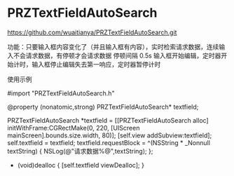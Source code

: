 # PRZTextFieldAutoSearch

https://github.com/wuaitianya/PRZTextFieldAutoSearch.git

功能：只要输入框内容变化了（并且输入框有内容），实时检索请求数据，连续输入不会请求数据，有停顿才会请求数据 停顿间隔 0.5s
输入框开始编辑，定时器开始计时，输入框停止编辑失去第一响应，定时器暂停计时

使用示例

#import "PRZTextFieldAutoSearch.h"

@property (nonatomic,strong) PRZTextFieldAutoSearch* textfield;


PRZTextFieldAutoSearch *textfield = [[PRZTextFieldAutoSearch alloc] initWithFrame:CGRectMake(0, 220, [UIScreen mainScreen].bounds.size.width, 80)];
[self.view addSubview:textfield];
self.textfield = textfield;
textfield.requestBlock = ^(NSString * _Nonnull textString) {
NSLog(@"请求数据%@",textString);
};

- (void)dealloc
{
[self.textfield viewDealloc];
}
